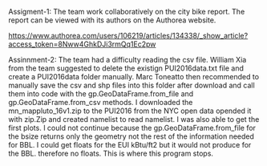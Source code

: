 Assigment-1: The team work collaboratively on the city bike report. The report can be viewed with its authors on the Authorea website.

https://www.authorea.com/users/106219/articles/134338/_show_article?access_token=8Nww4GhkDJi3rmQq1Ec2pw

Assinnment-2: The team had a difficulty reading the csv file. William Xia from the team suggested to delete the existign PUI2016data.txt 
file and create a PUI2016data folder manually.
Marc Toneatto then recommended to manually save the csv and shp files into this folder after download and call them into code with 
the gp.GeoDataFrame.from_file and gp.GeoDataFrame.from_csv methods.
I downloaded the mn_mappluto_16v1.zip to the PUI2016 from the NYC open data  opended it with zip.Zip and created namelist to read namelist.
I was also able to get the first plots. I could not continue because the gp.GeoDataFrame.from_file for the bsize returns only the geometry
not the rest of the information needed for BBL. I could get floats for the EUI kBtu/ft2 but it would not produce for the BBL. therefore no floats.
This is where this program stops.
